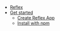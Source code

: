 

* [Reflex](/)
* [Get started](/get-started/)
  * [Create Reflex App](/get-started/create-reflex-app.md)
  * [Install with npm](/get-started/install-with-npm.md)
